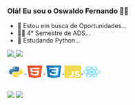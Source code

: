 ### Olá! Eu sou o Oswaldo Fernando 🤘🏽


- 🔭 Estou em busca de Oportunidades... 
- 👨‍🎓 4° Semestre de ADS...
- 🐍 Estudando Python...

 <div>
  <a href="https://github.com/Oswaldo-Fernando">
  <img height="170em" src="https://github-readme-stats.vercel.app/api?username=Oswaldo-Fernando&show_icons=true&theme=dark&include_all_commits=true&count_private=true"/>
  <img height="160em" src="https://github-readme-stats.vercel.app/api/top-langs/?username=Oswaldo-Fernando&layout=compact&langs_count=7&theme=dark"/>
</div>
  
<div style="display: inline_block"><br>
  <img align="center" alt="FEH-Python" height="30" width="40" src="https://raw.githubusercontent.com/devicons/devicon/master/icons/python/python-original.svg">
  <img align="center" alt="FEH-HTML" height="30" width="40" src="https://raw.githubusercontent.com/devicons/devicon/master/icons/html5/html5-original.svg">
  <img align="center" alt="FEH-CSS" height="30" width="40" src="https://raw.githubusercontent.com/devicons/devicon/master/icons/css3/css3-original.svg">
  <img align="center" alt="FEH-Js" height="30" width="40" src="https://raw.githubusercontent.com/devicons/devicon/master/icons/javascript/javascript-plain.svg">
  <img align="center" alt="FEH-React" height="30" width="40" src="https://raw.githubusercontent.com/devicons/devicon/master/icons/react/react-original.svg">
</div>  
  
   ##
  
  <div> 
  <a href="https://www.linkedin.com/in/oswaldo-fernando-1b9579206/" target="_blank"><img src="https://img.shields.io/badge/LinkedIn-0077B5?style=for-the-badge&logo=linkedin&logoColor=white"></a> 
  <a href = "mailto:oswaldo.ffernandes12@gmail.com"><img src="https://img.shields.io/badge/Gmail-D14836?style=for-the-badge&logo=gmail&logoColor=white" target="_blank"></a>
 </div>  
    
   
